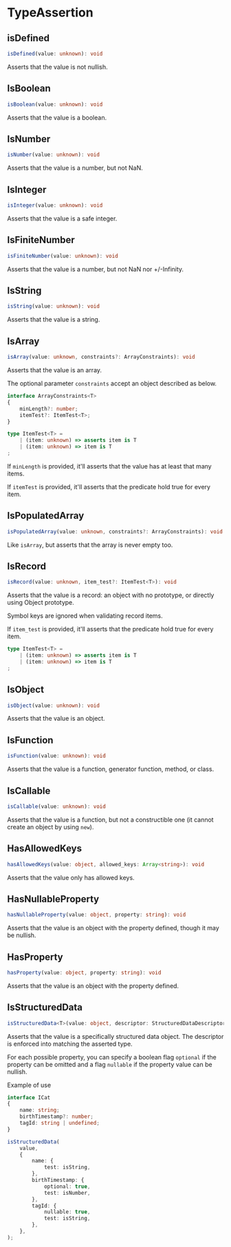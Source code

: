 # TypeAssertion

## isDefined

```ts
isDefined(value: unknown): void
```

Asserts that the value is not nullish.

## IsBoolean

```ts
isBoolean(value: unknown): void
```

Asserts that the value is a boolean.

## IsNumber

```ts
isNumber(value: unknown): void
```

Asserts that the value is a number, but not NaN.

## IsInteger

```ts
isInteger(value: unknown): void
```

Asserts that the value is a safe integer.

## IsFiniteNumber

```ts
isFiniteNumber(value: unknown): void
```

Asserts that the value is a number, but not NaN nor +/-Infinity.

## IsString

```ts
isString(value: unknown): void
```

Asserts that the value is a string.

## IsArray

```ts
isArray(value: unknown, constraints?: ArrayConstraints): void
```

Asserts that the value is an array.

The optional parameter `constraints` accept an object described as below.

```ts
interface ArrayConstraints<T>
{
	minLength?: number;
	itemTest?: ItemTest<T>;
}

type ItemTest<T> =
	| (item: unknown) => asserts item is T
	| (item: unknown) => item is T
;
```

If `minLength` is provided, it'll asserts that the value has at least that many items.

If `itemTest` is provided, it'll asserts that the predicate hold true for every item.

## IsPopulatedArray

```ts
isPopulatedArray(value: unknown, constraints?: ArrayConstraints): void
```

Like `isArray`, but asserts that the array is never empty too.

## IsRecord

```ts
isRecord(value: unknown, item_test?: ItemTest<T>): void
```

Asserts that the value is a record: an object with no prototype, or directly
using Object prototype.

Symbol keys are ignored when validating record items.

If `item_test` is provided, it'll asserts that the predicate hold true for every item.

```ts
type ItemTest<T> =
	| (item: unknown) => asserts item is T
	| (item: unknown) => item is T
;
```

## IsObject

```ts
isObject(value: unknown): void
```

Asserts that the value is an object.

## IsFunction

```ts
isFunction(value: unknown): void
```

Asserts that the value is a function, generator function, method, or class.

## IsCallable

```ts
isCallable(value: unknown): void
```

Asserts that the value is a function, but not a constructible one
(it cannot create an object by using `new`).

## HasAllowedKeys

```ts
hasAllowedKeys(value: object, allowed_keys: Array<string>): void
```

Asserts that the value only has allowed keys.

## HasNullableProperty

```ts
hasNullableProperty(value: object, property: string): void
```

Asserts that the value is an object with the property defined, though it may be
nullish.

## HasProperty

```ts
hasProperty(value: object, property: string): void
```

Asserts that the value is an object with the property defined.

## IsStructuredData

```ts
isStructuredData<T>(value: object, descriptor: StructuredDataDescriptor<T>): void
```

Asserts that the value is a specifically structured data object.
The descriptor is enforced into matching the asserted type.

For each possible property, you can specify a boolean flag `optional` if the property
can be omitted and a flag `nullable` if the property value can be nullish.

Example of use

```ts
interface ICat
{
	name: string;
	birthTimestamp?: number;
	tagId: string | undefined;
}

isStructuredData(
	value,
	{
		name: {
			test: isString,
		},
		birthTimestamp: {
			optional: true,
			test: isNumber,
		},
		tagId: {
			nullable: true,
			test: isString,
		},
	},
);
```
